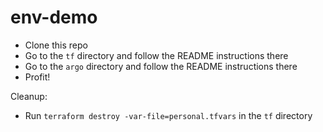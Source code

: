 # env-demo

* Clone this repo
* Go to the `tf` directory and follow the README instructions there
* Go to the `argo` directory and follow the README instructions there
* Profit!


Cleanup:
* Run `terraform destroy -var-file=personal.tfvars` in the `tf` directory
